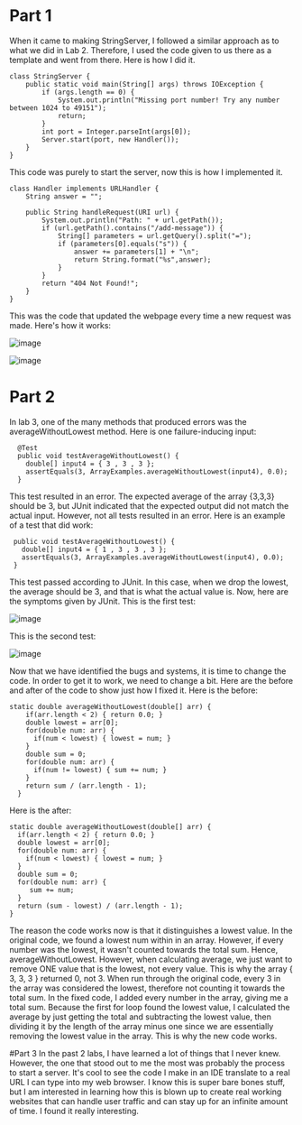 # Part 1
When it came to making StringServer, I followed a similar approach as to what we did in Lab 2.
Therefore, I used the code given to us there as a template and went from there. Here is how I did it.

```
class StringServer {
    public static void main(String[] args) throws IOException {
        if (args.length == 0) {
            System.out.println("Missing port number! Try any number between 1024 to 49151");
            return;
        }
        int port = Integer.parseInt(args[0]);
        Server.start(port, new Handler());
    }
}
```

This code was purely to start the server, now this is how I implemented it.

```
class Handler implements URLHandler {
    String answer = "";

    public String handleRequest(URI url) {
        System.out.println("Path: " + url.getPath());
        if (url.getPath().contains("/add-message")) {
            String[] parameters = url.getQuery().split("=");
            if (parameters[0].equals("s")) {
                answer += parameters[1] + "\n";
                return String.format("%s",answer);
            }
        }
        return "404 Not Found!";
    }    
}
```

This was the code that updated the webpage every time a new request was made.
Here's how it works: 

![image](https://user-images.githubusercontent.com/97927174/233862864-575ef6e3-0c29-4f2f-a709-5b415ca25fce.png)

![image](https://user-images.githubusercontent.com/97927174/233862894-70665729-1021-4c8e-b2a6-2869f36b41a9.png)

# Part 2
In lab 3, one of the many methods that produced errors was the averageWithoutLowest method. Here is one failure-inducing input:

```
  @Test
  public void testAverageWithoutLowest() {
    double[] input4 = { 3 , 3 , 3 };
    assertEquals(3, ArrayExamples.averageWithoutLowest(input4), 0.0);
  }
  ```
  
 This test resulted in an error. The expected average of the array {3,3,3} should be 3, but JUnit indicated that the expected output did not match the actual input.
 However, not all tests resulted in an error. Here is an example of a test that did work:
 
 ```  @Test
  public void testAverageWithoutLowest() {
    double[] input4 = { 1 , 3 , 3 , 3 };
    assertEquals(3, ArrayExamples.averageWithoutLowest(input4), 0.0);
  }
  ```
  
This test passed according to JUnit. In this case, when we drop the lowest, the average should be 3, and that is what the actual value is.
Now, here are the symptoms given by JUnit. This is the first test:

![image](https://user-images.githubusercontent.com/97927174/233864686-f53692eb-8427-4967-93ef-fb108bac1443.png)

This is the second test:

![image](https://user-images.githubusercontent.com/97927174/233864755-87d3fcde-84a6-482d-a04d-deb6e76a69b7.png)

Now that we have identified the bugs and systems, it is time to change the code. In order to get it to work, we need to change a bit. Here are the before and after of the code to show just how I fixed it. Here is the before:

```
static double averageWithoutLowest(double[] arr) {
    if(arr.length < 2) { return 0.0; }
    double lowest = arr[0];
    for(double num: arr) {
      if(num < lowest) { lowest = num; }
    }
    double sum = 0;
    for(double num: arr) {
      if(num != lowest) { sum += num; }
    }
    return sum / (arr.length - 1);
  }
  ```
  
  Here is the after:
  
  ```
  static double averageWithoutLowest(double[] arr) {
    if(arr.length < 2) { return 0.0; }
    double lowest = arr[0];
    for(double num: arr) {
      if(num < lowest) { lowest = num; }
    }
    double sum = 0;
    for(double num: arr) {
       sum += num;
    }
    return (sum - lowest) / (arr.length - 1);
  }
  ```
The reason the code works now is that it distinguishes a lowest value. In the original code, we found a lowest num within in an array. However, if every number was the lowest, it wasn't counted towards the total sum. Hence, averageWithoutLowest. However, when calculating average, we just want to remove ONE value that is the lowest, not every value. This is why the array { 3, 3, 3 } returned 0, not 3. When run through the original code, every 3 in the array was considered the lowest, therefore not counting it towards the total sum. In the fixed code, I added every number in the array, giving me a total sum. Because the first for loop found the lowest value, I calculated the average by just getting the total and subtracting the lowest value, then dividing it by the length of the array minus one since we are essentially removing the lowest value in the array. This is why the new code works.

#Part 3
In the past 2 labs, I have learned a lot of things that I never knew. However, the one that stood out to me the most was probably the process to start a server. It's cool to see the code I make in an IDE translate to a real URL I can type into my web browser. I know this is super bare bones stuff, but I am interested in learning how this is blown up to create real working websites that can handle user traffic and can stay up for an infinite amount of time. I found it really interesting.
  
  
